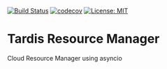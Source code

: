 [![Build Status](https://travis-ci.org/giffels/tardis.svg?branch=master)](https://travis-ci.org/giffels/tardis)
[![codecov](https://codecov.io/gh/giffels/tardis/branch/master/graph/badge.svg)](https://codecov.io/gh/giffels/tardis)
[![License: MIT](https://img.shields.io/badge/License-MIT-yellow.svg)](https://github.com/giffels/tardis/blob/master/LICENSE.txt)

# Tardis Resource Manager
Cloud Resource Manager using asyncio

